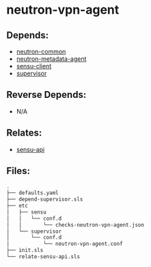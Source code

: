 # neutron-vpn-agent

## Depends:

  -  [neutron-common](/salt/neutron-common)
  -  [neutron-metadata-agent](/salt/neutron-metadata-agent)
  -  [sensu-client](/salt/sensu-client)
  -  [supervisor](/salt/supervisor)

## Reverse Depends:

  -  N/A

## Relates:

  -  [sensu-api](/salt/sensu-api)

## Files:

```bash
.
├── defaults.yaml
├── depend-supervisor.sls
├── etc
│   ├── sensu
│   │   └── conf.d
│   │       └── checks-neutron-vpn-agent.json
│   └── supervisor
│       └── conf.d
│           └── neutron-vpn-agent.conf
├── init.sls
└── relate-sensu-api.sls
```
